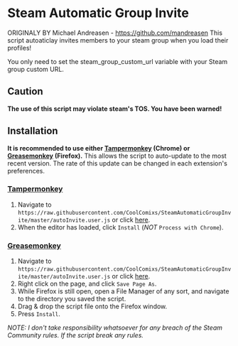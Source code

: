 # Steam Automatic Group Invite

ORIGINALY BY Michael Andreasen - https://github.com/mandreasen
This script autoaticlay invites members to your steam group when you load their profiles!

You only need to set the steam_group_custom_url variable with your Steam group custom URL.

## Caution ##
**The use of this script may violate steam's TOS. You have been warned!**

## Installation ##
**It is recommended to use either [Tampermonkey](https://chrome.google.com/webstore/detail/tampermonkey/dhdgffkkebhmkfjojejmpbldmpobfkfo) (Chrome) or [Greasemonkey](https://addons.mozilla.org/en-us/firefox/addon/greasemonkey/) (Firefox).** This allows the script to auto-update to the most recent version. The rate of this update can be changed in each extension's preferences.

### [Tampermonkey](https://chrome.google.com/webstore/detail/tampermonkey/dhdgffkkebhmkfjojejmpbldmpobfkfo?hl=en) ###

1. Navigate to `https://raw.githubusercontent.com/CoolComixs/SteamAutomaticGroupInvite/master/autoInvite.user.js` or click [here](https://raw.githubusercontent.com/CoolComixs/SteamAutomaticGroupInvite/master/autoInvite.user.js).
2. When the editor has loaded, click `Install` (*NOT* `Process with Chrome`).

### [Greasemonkey](https://addons.mozilla.org/en-us/firefox/addon/greasemonkey/) ###

1. Navigate to `https://raw.githubusercontent.com/CoolComixs/SteamAutomaticGroupInvite/master/autoInvite.user.js` or click [here](https://raw.githubusercontent.com/CoolComixs/SteamAutomaticGroupInvite/master/autoInvite.user.js).
2. Right click on the page, and click `Save Page As`.
3. While Firefox is still open, open a File Manager of any sort, and navigate to the directory you saved the script.
4. Drag & drop the script file onto the Firefox window.
5. Press `Install`.

*NOTE: I don't take responsibility whatsoever for any breach of the Steam Community rules. If the script break any rules.*
